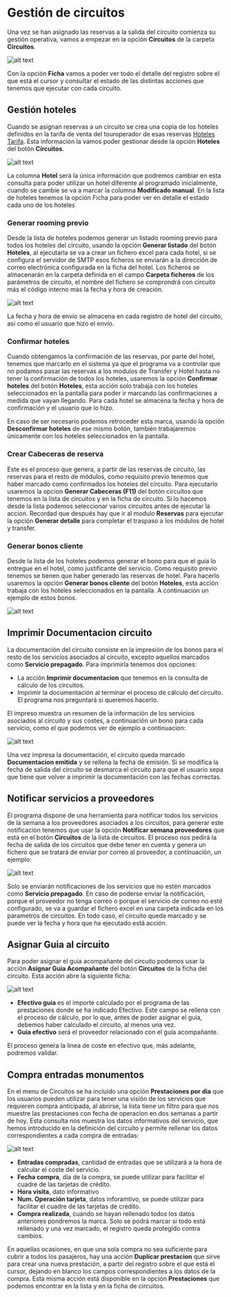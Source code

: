# Gestión de circuitos

Una vez se han asignado las reservas a la salida del circuito comienza su gestión operativa, vamos a empezar en la opción **Circuitos** de la carpeta **Circuitos**.

![alt text](./images/ListaCircuitos.png)

Con la opción **Ficha** vamos a poder ver todo el detalle del registro sobre el que está el cursor y consultar el estado de las distintas acciones que tenemos que ejecutar con cada circuito.

## Gestión hoteles

Cuando se asignan reservas a un circuito se crea una copia de los hoteles definidos en la tarifa de venta del touroperador de esas reservas [Hoteles Tarifa](02%20-%20Tarifas%20venta.md#HotelesTarifaVenta). Esta información la vamos poder gestionar desde la opción **Hoteles** del botón **Circuitos**.

![alt text](./images/ListaHotelesCircuito.png)

La columna **Hotel** será la única información que podremos cambiar en esta consulta para poder utilizar un hotel diferente al programado inicialmente, cuando se cambie se va a marcar la columna **Modificado manual**. En la lista de hoteles tenemos la opción Ficha para poder ver en detalle el estado cada uno de los hoteles

### Generar rooming previo

Desde la lista de hoteles podemos generar un listado rooming previo para todos los hoteles del circuito, usando la opción **Generar listado** del botón **Hoteles**, al ejecutarla se va a crear un fichero excel para cada hotel, si se configura el servidor de SMTP esos ficheros se enviarán a la dirección de correo electrónica configurada en la ficha del hotel. Los ficheros se almacenarán en la carpeta definida en el campo **Carpeta ficheros** de los parámetros de circuito, el nombre del fichero se comprondrá con circuito más el código interno más la fecha y hora de creación.

![alt text](images\EjemploRoomingPrevioHotel.png)

La fecha y hora de envío se almacena en cada registro de hotel del circuito, así como el usuario que hizo el envío.

### Confirmar hoteles

Cuando obtengamos la confirmación de las reservas, por parte del hotel, tenemos que marcarlo en el sistema ya que el programa va a controlar que no podamos pasar las reservas a los modulos de Transfer y Hotel hasta no tener la confirmación de todos los hoteles, usaremos la opción **Confirmar hoteles** del botón **Hoteles**, esta acción solo trabaja con los hoteles seleccionados en la pantalla para poder ir marcando las confirmaciones a medida que vayan llegando. Para cada hotel se almacena la fecha y hora de confirmación y el usuario que lo hizo.

En caso de ser necesario podemos retroceder esta marca, usando la opción **Desconfirmar hoteles** de ese mismo botón, también trabajaremos únicamente con los hoteles seleccionados en la pantalla.

### Crear Cabeceras de reserva

Este es el proceso que genera, a partir de las reservas de circuito, las reservas para el resto de módulos, como requisito previo tenemos que haber marcado como confirmados los hoteles del circuito. Para ejecutarlo usaremos la opcion **Generar Cabeceras (F11)** del botón circuitos que tenemos en la lista de circuitos y en la ficha de circuito. Si lo hacemos desde la lista podemos seleccionar varios circuitos antes de ejecutar la accion. Recordad que después hay que ir al modulo **Reservas** para ejecutar la opción **Generar detalle** para completar el traspaso a los módulos de hotel y transfer.

### Generar bonos cliente

Desde la lista de los hoteles podemos generar el bono para que el guia lo entregue en el hotel, como justificante del servicio. Como requisito previo tenemos se tienen que haber generado las reservas de hotel. Para hacerlo usaremos la opción **Generar bonos cliente** del botón **Hoteles**, esta acción trabaja con los hoteles seleccionados en la pantalla. A continuación un ejemplo de estos bonos.

![alt text](./images/BonoClienteHotel.png)

## Imprimir Documentacion circuito

La documentación del circuito consiste en la impresión de los bonos para el resto de los servicios asociados al circuito, excepto aquellos marcados como **Servicio prepagado**. Para imprimirla tenemos dos opciones:

* La acción **Imprimir documentacion** que tenemos en la consulta de cálculo de los circuitos.
* Imprimir la documentación al terminar el proceso de cálculo del circuito. El programa nos preguntará si queremos hacerlo.

El impreso muestra un resumen de la información de los servicios asociados al circuito y sus costes, a continuación un bono para cada servicio, como el que podemos ver de ejemplo a continuacion:

![alt text](./images/BonoServiciosCircuito.png)

Una vez impresa la documentación, el circuito queda marcado **Documentacion emitida** y se rellena la fecha de emisión. Si se modifica la fecha de salida del circuito se desmarca el circuito para que el usuario sepa que tiene que volver a imprimir la documentación con las fechas correctas.

## Notificar servicios a proveedores

El programa dispone de una herramienta para notificar todos los servicios de la semana a los proveedores asociados a los circuitos, para generar este notificación tenemos que usar la opción **Notificar semana proveedores** que está en el botón **Circuitos** de la lista de circuitos. El proceso nos pedirá la fecha de salida de los circuitos que debe tener en cuenta y genera un fichero que se tratará de enviar por correo al proveedor, a continuación, un ejemplo:

![alt text](./images/NotificacionSemanalProveedor.png)

Solo se enviarán notificaciones de los servicios que no estén marcados como **Servicio prepagado**. En caso de poderse enviar la notificación, porque el proveedor no tenga correo o porque el servicio de correo no esté configurado, se va a guardar el fichero excel en una carpeta indicada en los parametros de circuitos. En todo caso, el circuito queda marcado y se puede ver la fecha y hora que ha ejecutado está acción.

## Asignar Guia al circuito

Para poder asignar el guia acompañante del circuito podemos usar la acción **Asignar Guia Acompañante** del botón **Circuitos** de la ficha del circuito. Esta acción abre la siguiente ficha:

![alt text](./images/FichaAsignarGuiaCircuito.png)

* **Efectivo guia** es el importe calculado por el programa de las prestaciones donde se ha indicado Efectivo. Este campo se rellena con el proceso de cálculo, por lo que, antes de poder asignar el guia, debemos haber calculado el circuito, al menos una vez.
* **Guia efectivo** será el proveedor relacionado con el guía acompañante.

El proceso genera la linea de coste en efectivo que, más adelante, podremos validar.

## Compra entradas monumentos

En el menu de Circuitos se ha incluido una opción **Prestaciones por dia** que los usuarios pueden utilizar para tener una visión de los servicios que requieren compra anticipada, al abrirse, la lista tiene un filtro para que nos muestre las prestaciones con fecha de operacion en dos semanas a partir de hoy. Esta consulta nos muestra los datos informativos del servicio, que hemos introducido en la definición del circuito y permite rellenar los datos correspondientes a cada compra de entradas:

![alt text](./images/ListaServiciosSemana.png)

* **Entradas compradas**, cantidad de entradas que se utilizará a la hora de calcular el coste del servicio.
* **Fecha compra**, día de la compra, se puede utilizar para facilitar el cuadre de las tarjetas de crédito.
* **Hora visita**, dato informativo
* **Num. Operación tarjeta**, datos inforamtivo, se puede utilizar para facilitar el cuadre de las tarjetas de crédito.
* **Compra realizada**, cuando se hayan rellenado todos los datos anteriores pondremos la marca. Solo se podrá marcar si todo está rellenado y una vez marcado, el registro queda protegido contra cambios.

En aquellas ocasiones, en que una sola compra no sea suficiente para cubrir a todos los pasajeros, hay una acción **Duplicar prestacion** que sirve para crear una nueva prestación, a partir del registro sobre el que está el cursor, dejando en blanco los campos correspondientes a los datos de la compra. Esta misma acción está disponible en la opción **Prestaciones** que podemos encontrar en la lista y en la ficha de circuitos.